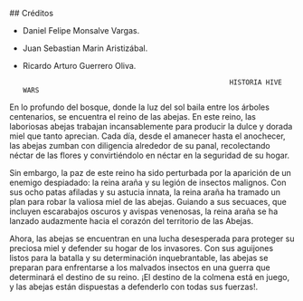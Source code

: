 ﻿\## Créditos

- Daniel Felipe Monsalve Vargas.
- Juan Sebastian Marin Aristizábal.
- Ricardo Arturo Guerrero Oliva.

                                                         HISTORIA HIVE WARS

En lo profundo del bosque, donde la luz del sol baila entre los árboles centenarios, se encuentra el reino de las abejas. En este reino, las laboriosas abejas trabajan incansablemente para producir la dulce y dorada miel que tanto aprecian. Cada día, desde el amanecer hasta el anochecer, las abejas zumban con diligencia alrededor de su panal, recolectando néctar de las flores y convirtiéndolo en néctar en la seguridad de su hogar.

Sin embargo, la paz de este reino ha sido perturbada por la aparición de un enemigo despiadado: la reina araña y su legión de insectos malignos. Con sus ocho patas afiladas y su astucia innata, la reina araña ha tramado un plan para robar la valiosa miel de las abejas. Guiando a sus secuaces, que incluyen escarabajos oscuros y avispas venenosas, la reina araña se ha lanzado audazmente hacia el corazón del territorio de las Abejas.

Ahora, las abejas se encuentran en una lucha desesperada para proteger su preciosa miel y defender su hogar de los invasores. Con sus aguijones listos para la batalla y su determinación inquebrantable, las abejas se preparan para enfrentarse a los malvados insectos en una guerra que determinará el destino de su reino. ¡El destino de la colmena está en juego, y las abejas están dispuestas a defenderlo con todas sus fuerzas!.

